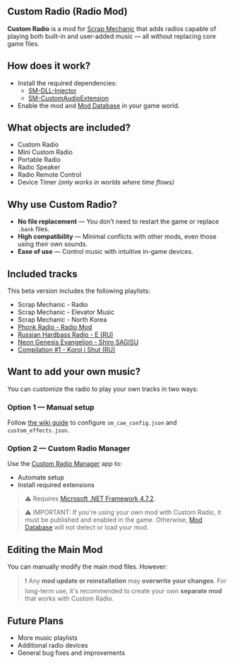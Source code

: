 ## Custom Radio (Radio Mod)
**Custom Radio** is a mod for [Scrap Mechanic](https://store.steampowered.com/app/387990/Scrap_Mechanic/) that adds radios capable of playing both built-in and user-added music — all without replacing core game files.

## How does it work?
* Install the required dependencies:
  * [SM-DLL-Injector](https://github.com/QuestionableM/SM-DLL-Injector/releases/)
  * [SM-CustomAudioExtension](https://github.com/QuestionableM/SM-CustomAudioExtension/releases/)
* Enable the mod and [Mod Database](https://steamcommunity.com/workshop/filedetails/?id=2504530003) in your game world.

## What objects are included?
* Custom Radio
* Mini Custom Radio
* Portable Radio
* Radio Speaker
* Radio Remote Control
* Device Timer *(only works in worlds where time flows)*

## Why use Custom Radio?
* **No file replacement** — You don’t need to restart the game or replace ``.bank`` files.
* **High compatibility** — Minimal conflicts with other mods, even those using their own sounds.
* **Ease of use** — Control music with intuitive in-game devices.

## Included tracks
This beta version includes the following playlists:
* Scrap Mechanic - Radio
* Scrap Mechanic - Elevator Music
* Scrap Mechanic - North Korea
* [Phonk Radio - Radio Mod](https://en.wikipedia.org/wiki/Phonk)
* [Russian Hardbass Radio - E (RU)](https://steamcommunity.com/sharedfiles/filedetails/?id=2476541477)
* [Neon Genesis Evangelion - Shiro SAGISU](https://en.wikipedia.org/wiki/Neon_Genesis_Evangelion)
* [Compilation #1 - Korol i Shut (RU)](https://en.wikipedia.org/wiki/Korol_i_Shut)

## Want to add your own music?
You can customize the radio to play your own tracks in two ways:

### Option 1 — Manual setup
Follow [the wiki guide](https://github.com/Xrisofor/SM-RadioMod/wiki/How-to-Use-Custom-Radio) to configure ``sm_cae_config.json`` and ``custom_effects.json``.

### Option 2 — Custom Radio Manager
Use the [Custom Radio Manager](https://drive.google.com/file/d/1ndqaF3vAaxhKE7nunuXn1MYdKF-Y13Tn/view) app to:
* Automate setup
* Install required extensions
> ⚠️ Requires [Microsoft .NET Framework 4.7.2](https://dotnet.microsoft.com/ru-ru/download/dotnet-framework/net472).

> ⚠️ IMPORTANT:
> If you're using your own mod with Custom Radio, it must be published and enabled in the game.
> Otherwise, [Mod Database](https://steamcommunity.com/workshop/filedetails/?id=2504530003) will not detect or load your mod.

## Editing the Main Mod
You can manually modify the main mod files. However:
> ❗ Any **mod update or reinstallation** may **overwrite your changes**.
For long-term use, it's recommended to create your own **separate mod** that works with Custom Radio.

## Future Plans
* More music playlists
* Additional radio devices
* General bug fixes and improvements
